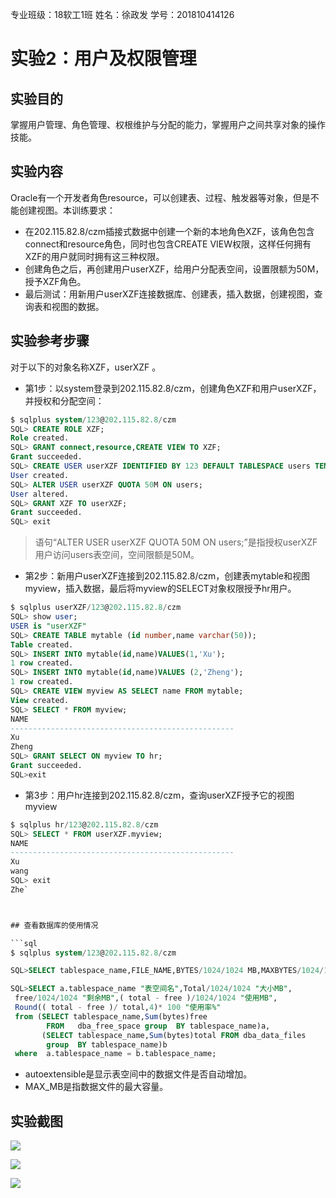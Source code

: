 专业班级：18软工1班
姓名：徐政发
学号：201810414126

# 实验2：用户及权限管理

## 实验目的

掌握用户管理、角色管理、权根维护与分配的能力，掌握用户之间共享对象的操作技能。

## 实验内容

Oracle有一个开发者角色resource，可以创建表、过程、触发器等对象，但是不能创建视图。本训练要求：

- 在202.115.82.8/czm插接式数据中创建一个新的本地角色XZF，该角色包含connect和resource角色，同时也包含CREATE VIEW权限，这样任何拥有XZF的用户就同时拥有这三种权限。
- 创建角色之后，再创建用户userXZF，给用户分配表空间，设置限额为50M，授予XZF角色。
- 最后测试：用新用户userXZF连接数据库、创建表，插入数据，创建视图，查询表和视图的数据。

## 实验参考步骤

对于以下的对象名称XZF，userXZF 。

- 第1步：以system登录到202.115.82.8/czm，创建角色XZF和用户userXZF，并授权和分配空间：

```sql
$ sqlplus system/123@202.115.82.8/czm
SQL> CREATE ROLE XZF;
Role created.
SQL> GRANT connect,resource,CREATE VIEW TO XZF;
Grant succeeded.
SQL> CREATE USER userXZF IDENTIFIED BY 123 DEFAULT TABLESPACE users TEMPORARY TABLESPACE temp;
User created.
SQL> ALTER USER userXZF QUOTA 50M ON users;
User altered.
SQL> GRANT XZF TO userXZF;
Grant succeeded.
SQL> exit
```

> 语句“ALTER USER userXZF QUOTA 50M ON users;”是指授权userXZF用户访问users表空间，空间限额是50M。

- 第2步：新用户userXZF连接到202.115.82.8/czm，创建表mytable和视图myview，插入数据，最后将myview的SELECT对象权限授予hr用户。

```sql
$ sqlplus userXZF/123@202.115.82.8/czm
SQL> show user;
USER is "userXZF"
SQL> CREATE TABLE mytable (id number,name varchar(50));
Table created.
SQL> INSERT INTO mytable(id,name)VALUES(1,'Xu');
1 row created.
SQL> INSERT INTO mytable(id,name)VALUES (2,'Zheng');
1 row created.
SQL> CREATE VIEW myview AS SELECT name FROM mytable;
View created.
SQL> SELECT * FROM myview;
NAME
--------------------------------------------------
Xu
Zheng
SQL> GRANT SELECT ON myview TO hr;
Grant succeeded.
SQL>exit
```

- 第3步：用户hr连接到202.115.82.8/czm，查询userXZF授予它的视图myview

```sql
$ sqlplus hr/123@202.115.82.8/czm
SQL> SELECT * FROM userXZF.myview;
NAME
--------------------------------------------------
Xu
wang
SQL> exit
Zhe`



## 查看数据库的使用情况

```sql
$ sqlplus system/123@202.115.82.8/czm

SQL>SELECT tablespace_name,FILE_NAME,BYTES/1024/1024 MB,MAXBYTES/1024/1024 MAX_MB,autoextensible FROM dba_data_files  WHERE  tablespace_name='USERS';

SQL>SELECT a.tablespace_name "表空间名",Total/1024/1024 "大小MB",
 free/1024/1024 "剩余MB",( total - free )/1024/1024 "使用MB",
 Round(( total - free )/ total,4)* 100 "使用率%"
 from (SELECT tablespace_name,Sum(bytes)free
        FROM   dba_free_space group  BY tablespace_name)a,
       (SELECT tablespace_name,Sum(bytes)total FROM dba_data_files
        group  BY tablespace_name)b
 where  a.tablespace_name = b.tablespace_name;
```




- autoextensible是显示表空间中的数据文件是否自动增加。
- MAX_MB是指数据文件的最大容量。

## 实验截图

![](1.png)

![](2.png)

![](3.png)

<!-- ## 实验参考

- Oracle地址：202.115.82.8 用户名：system,hr,userXZF ， 密码123， 数据库名称：202.115.82.8/czm，端口号：1521

- SQL-DEVELOPER修改用户的操作界面：
![](./img/sqldevelop修改用户.png)

- sqldeveloper授权对象的操作界面：
![](./img/sqldevelop授权对象.png) -->